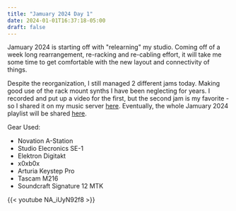 ```yaml
---
title: "Jamuary 2024 Day 1"
date: 2024-01-01T16:37:18-05:00
draft: false
---
```


Jamuary 2024 is starting off with "relearning" my studio. Coming off of a week long rearrangement, re-racking and re-cabling effort, it will take me some time to get comfortable with the new layout and connectivity of things.

Despite the reorganization, I still managed 2 different jams today. Making good use of the rack mount synths I have been neglecting for years. I recorded and put up a video for the first, but the second jam is my favorite - so I shared it on my music server [here](https://music.sqweeb.net/share/j9uypbVD8S#/). Eventually, the whole Jamuary 2024 playlist will be shared [here](https://music.sqweeb.net/share/CB3UkMtezB#/).

Gear Used:
* Novation A-Station
* Studio Elecronics SE-1
* Elektron Digitakt
* x0xb0x
* Arturia Keystep Pro
* Tascam M216
* Soundcraft Signature 12 MTK

{{< youtube NA_iUyN92f8 >}}

